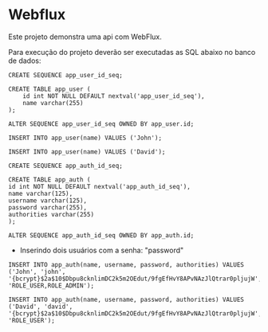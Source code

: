 # Webflux

Este projeto demonstra uma api com WebFlux.

Para execução do projeto deverão ser executadas as SQL abaixo no banco de dados:

```
CREATE SEQUENCE app_user_id_seq;
```
```
CREATE TABLE app_user (
    id int NOT NULL DEFAULT nextval('app_user_id_seq'),
    name varchar(255)
);
```

```
ALTER SEQUENCE app_user_id_seq OWNED BY app_user.id;
```

```
INSERT INTO app_user(name) VALUES ('John');
```

```
INSERT INTO app_user(name) VALUES ('David');
```

```
CREATE SEQUENCE app_auth_id_seq;
```
```
CREATE TABLE app_auth (
id int NOT NULL DEFAULT nextval('app_auth_id_seq'),
name varchar(125),
username varchar(125),
password varchar(255),
authorities varchar(255)
);
```

```
ALTER SEQUENCE app_auth_id_seq OWNED BY app_auth.id;
```

* Inserindo dois usuários com a senha: "password"
```
INSERT INTO app_auth(name, username, password, authorities) VALUES ('John', 'john', '{bcrypt}$2a$10$Dbpu8cknlimDC2k5m2OEdut/9fgEfHvY8APvNAzJlQtrar0pljujW', 'ROLE_USER,ROLE_ADMIN');
```

```
INSERT INTO app_auth(name, username, password, authorities) VALUES ('David', 'david', '{bcrypt}$2a$10$Dbpu8cknlimDC2k5m2OEdut/9fgEfHvY8APvNAzJlQtrar0pljujW', 'ROLE_USER');
```
